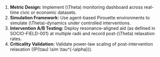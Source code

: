 1. **Metric Design:** Implement (\Theta) monitoring dashboard across real-time civic or economic datasets.
2. **Simulation Framework:** Use agent-based Pirouette environments to simulate (\Theta)-dynamics under controlled interventions.
3. **Intervention A/B Testing:** Deploy resonance-aligned aid (as defined in SOCIO-FIELD-001) at multiple radii and record post-(\Theta) relaxation rates.
4. **Criticality Validation:** Validate power-law scaling of post-intervention relaxation ((P(\tau) \sim \tau^{-\alpha})).